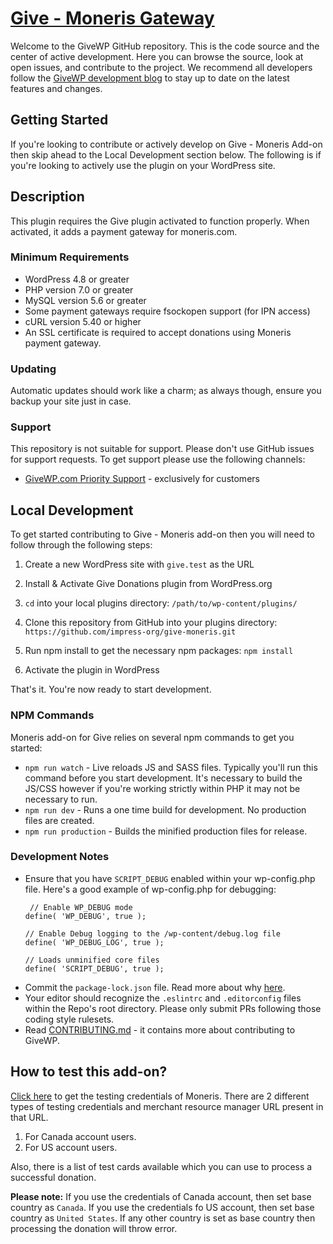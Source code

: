 # [Give - Moneris Gateway](https://givewp.com/addons/moneris-gateway/ "Give - Democratizing Generosity") #

Welcome to the GiveWP GitHub repository. This is the code source and the center of active development. Here you can browse the source, look at open issues, and contribute to the project. We recommend all developers follow the [GiveWP development blog](https://developers.givewp.com/) to stay up to date on the latest features and changes.

## Getting Started ##

If you're looking to contribute or actively develop on Give - Moneris Add-on then skip ahead to the Local Development section below. The following is if you're looking to actively use the plugin on your WordPress site.

## Description ##

This plugin requires the Give plugin activated to function properly. When activated, it adds a payment gateway for moneris.com.



### Minimum Requirements ###

* WordPress 4.8 or greater
* PHP version 7.0 or greater
* MySQL version 5.6 or greater
* Some payment gateways require fsockopen support (for IPN access)
* cURL version 5.40 or higher
* An SSL certificate is required to accept donations using Moneris payment gateway.

### Updating ###

Automatic updates should work like a charm; as always though, ensure you backup your site just in case.

### Support
This repository is not suitable for support. Please don't use GitHub issues for support requests. To get support please use the following channels:

* [GiveWP.com Priority Support](https://givewp.com/priority-support/) - exclusively for customers

## Local Development 

To get started contributing to Give - Moneris add-on then you will need to follow through the following steps:

1. Create a new WordPress site with `give.test` as the URL

2. Install & Activate Give Donations plugin from WordPress.org 

3. `cd` into your local plugins directory: `/path/to/wp-content/plugins/`

4. Clone this repository from GitHub into your plugins directory: `https://github.com/impress-org/give-moneris.git`

5. Run npm install to get the necessary npm packages: `npm install`

6. Activate the plugin in WordPress

That's it. You're now ready to start development.

### NPM Commands

Moneris add-on for Give relies on several npm commands to get you started:

* `npm run watch` - Live reloads JS and SASS files. Typically you'll run this command before you start development. It's necessary to build the JS/CSS however if you're working strictly within PHP it may not be necessary to run. 
* `npm run dev` - Runs a one time build for development. No production files are created.
* `npm run production` - Builds the minified production files for release.

### Development Notes

* Ensure that you have `SCRIPT_DEBUG` enabled within your wp-config.php file. Here's a good example of wp-config.php for debugging:
    ```
     // Enable WP_DEBUG mode
    define( 'WP_DEBUG', true );
    
    // Enable Debug logging to the /wp-content/debug.log file
    define( 'WP_DEBUG_LOG', true );
   
    // Loads unminified core files
    define( 'SCRIPT_DEBUG', true );
    ```
* Commit the `package-lock.json` file. Read more about why [here](https://docs.npmjs.com/files/package-lock.json). 
* Your editor should recognize the `.eslintrc` and `.editorconfig` files within the Repo's root directory. Please only submit PRs following those coding style rulesets. 
* Read [CONTRIBUTING.md](https://github.com/impress-org/give/blob/master/CONTRIBUTING.md) - it contains more about contributing to GiveWP.

## How to test this add-on? ##

[Click here](https://developer.moneris.com/More/Testing/Testing%20a%20Solution) to get the testing credentials of Moneris. There are 2 different types of testing credentials and merchant resource manager URL present in that URL.

1. For Canada account users.
2. For US account users.

Also, there is a list of test cards available which you can use to process a successful donation.

**Please note:** If you use the credentials of Canada account, then set base country as `Canada`. If you use the credentials fo US account, then set base country as `United States`. If any other country is set as base country then processing the donation will throw error.